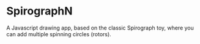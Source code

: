 # SpirographN
A Javascript drawing app, based on the classic Spirograph toy, where you can add multiple spinning circles (rotors).
